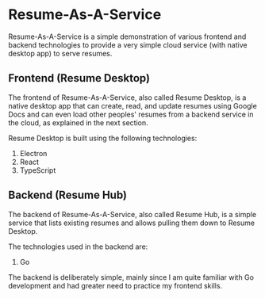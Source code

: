 # Resume-As-A-Service

Resume-As-A-Service is a simple demonstration of various frontend and
backend technologies to provide a very simple cloud service (with
native desktop app) to serve resumes.

## Frontend (Resume Desktop)

The frontend of Resume-As-A-Service, also called Resume Desktop, is a
native desktop app that can create, read, and update resumes using
Google Docs and can even load other peoples' resumes from a backend
service in the cloud, as explained in the next section.

Resume Desktop is built using the following technologies:

1. Electron
2. React
3. TypeScript

## Backend (Resume Hub)

The backend of Resume-As-A-Service, also called Resume Hub, is a
simple service that lists existing resumes and allows pulling them
down to Resume Desktop.

The technologies used in the backend are:

1. Go

The backend is deliberately simple, mainly since I am quite familiar
with Go development and had greater need to practice my frontend
skills.